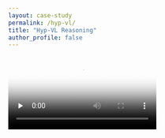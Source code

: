```yaml
---
layout: case-study
permalink: /hyp-vl/
title: "Hyp-VL Reasoning"
author_profile: false
---
```


<!-- <iframe src="https://www.youtube.com/embed/OO9kSxcT9Rg?start=790&end=793&version=3"
scrolling="yes"
frameborder="yes" 
framespacing="100" 
allowfullscreen="true"
width:100%
height:auto controls> 
</iframe> -->

<video id="video" controls="" preload="none" poster="封面">
      <source id="webm" src="https://www.youtube.com/embed/OO9kSxcT9Rg?start=790&end=793&version=3" type="video/webm">
</videos>